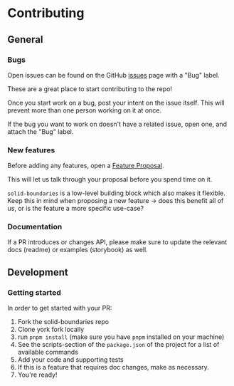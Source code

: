 # Contributing

## General

### Bugs

Open issues can be found on the GitHub [issues](https://github.com/everweij/solid-boundaries/labels/bug) page with a "Bug" label.

These are a great place to start contributing to the repo!

Once you start work on a bug, post your intent on the issue itself. This will prevent more than one person working on it at once.

If the bug you want to work on doesn't have a related issue, open one, and attach the "Bug" label.

### New features

Before adding any features, open a [Feature Proposal](https://github.com/everweij/solid-boundaries/issues/new/choose).

This will let us talk through your proposal before you spend time on it.

`solid-boundaries` is a low-level building block which also makes it flexible. Keep this in mind when proposing a new feature -> does this benefit all of us, or is the feature a more specific use-case?

### Documentation

If a PR introduces or changes API, please make sure to update the relevant docs (readme) or examples (storybook) as well.

## Development

### Getting started

In order to get started with your PR:

1. Fork the solid-boundaries repo
2. Clone york fork locally
3. run `pnpm install` (make sure you have `pnpm` installed on your machine)
4. See the scripts-section of the `package.json` of the project for a list of available commands
5. Add your code and supporting tests
6. If this is a feature that requires doc changes, make as necessary.
7. You're ready!
